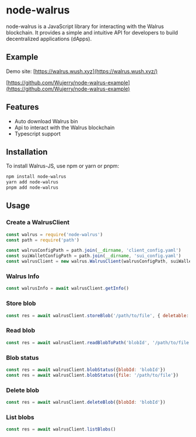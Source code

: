 # node-walrus

node-walrus is a JavaScript library for interacting with the Walrus blockchain. It provides a simple and intuitive API for developers to build decentralized applications (dApps).

## Example
Demo site: [https://walrus.wush.xyz](https://walrus.wush.xyz/)

[https://github.com/Wujerry/node-walrus-example](https://github.com/Wujerry/node-walrus-example)

## Features

- Auto download Walrus bin
- Api to interact with the Walrus blockchain
- Typescript support

## Installation

To install Walrus-JS, use npm or yarn or pnpm:

```bash
npm install node-walrus
yarn add node-walrus
pnpm add node-walrus
```

## Usage

### Create a WalrusClient

```javascript
const walrus = require('node-walrus')
const path = require('path')

const walrusConfigPath = path.join(__dirname, 'client_config.yaml')
const suiWalletConfigPath = path.join(__dirname, 'sui_config.yaml')
const walrusClient = new walrus.WalrusClient(walrusConfigPath, suiWalletConfigPath)
```

### Walrus Info

```javascript
const walrusInfo = await walrusClient.getInfo()
```

### Store blob

```javascript
const res = await walrusClient.storeBlob('/path/to/file', { deletable: false })
```

### Read blob

```javascript
const res = await walrusClient.readBlobToPath('blobId', '/path/to/file')
```

### Blob status

```javascript
const res = await walrusClient.blobStatus({blobId: 'blobId'})
const res = await walrusClient.blobStatus({file: '/path/to/file'})
```

### Delete blob

```javascript
const res = await walrusClient.deleteBlob({blobId: 'blobId'})
```

### List blobs

```javascript
const res = await walrusClient.listBlobs()
```

